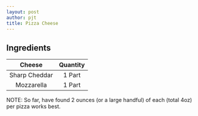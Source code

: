 ```yaml
---
layout: post
author: pjt
title: Pizza Cheese
---
```


## Ingredients

|     Cheese    | Quantity |
|:-------------:|:--------:|
| Sharp Cheddar |  1 Part  |
|   Mozzarella  |  1 Part  |

NOTE: So far, have found 2 ounces (or a large handful) of each (total 4oz) per pizza works best.
